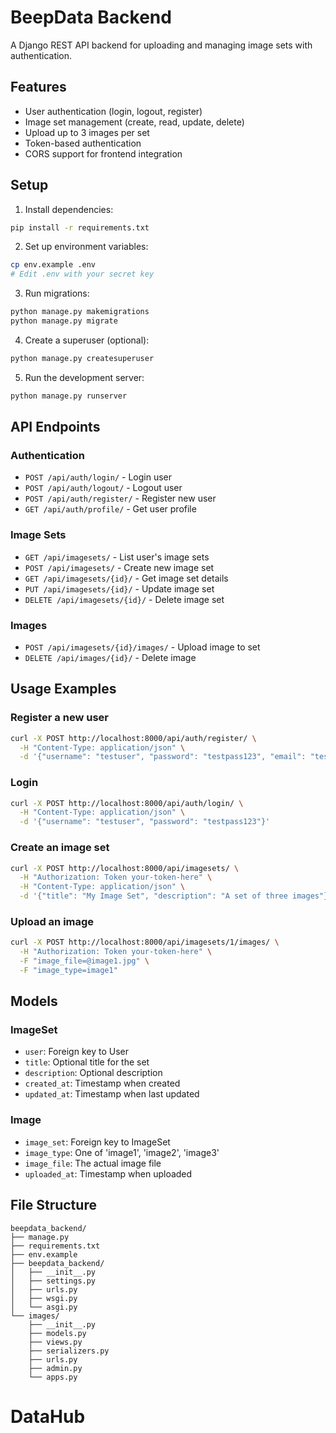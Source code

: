 # BeepData Backend

A Django REST API backend for uploading and managing image sets with authentication.

## Features

- User authentication (login, logout, register)
- Image set management (create, read, update, delete)
- Upload up to 3 images per set
- Token-based authentication
- CORS support for frontend integration

## Setup

1. Install dependencies:
```bash
pip install -r requirements.txt
```

2. Set up environment variables:
```bash
cp env.example .env
# Edit .env with your secret key
```

3. Run migrations:
```bash
python manage.py makemigrations
python manage.py migrate
```

4. Create a superuser (optional):
```bash
python manage.py createsuperuser
```

5. Run the development server:
```bash
python manage.py runserver
```

## API Endpoints

### Authentication
- `POST /api/auth/login/` - Login user
- `POST /api/auth/logout/` - Logout user  
- `POST /api/auth/register/` - Register new user
- `GET /api/auth/profile/` - Get user profile

### Image Sets
- `GET /api/imagesets/` - List user's image sets
- `POST /api/imagesets/` - Create new image set
- `GET /api/imagesets/{id}/` - Get image set details
- `PUT /api/imagesets/{id}/` - Update image set
- `DELETE /api/imagesets/{id}/` - Delete image set

### Images
- `POST /api/imagesets/{id}/images/` - Upload image to set
- `DELETE /api/images/{id}/` - Delete image

## Usage Examples

### Register a new user
```bash
curl -X POST http://localhost:8000/api/auth/register/ \
  -H "Content-Type: application/json" \
  -d '{"username": "testuser", "password": "testpass123", "email": "test@example.com"}'
```

### Login
```bash
curl -X POST http://localhost:8000/api/auth/login/ \
  -H "Content-Type: application/json" \
  -d '{"username": "testuser", "password": "testpass123"}'
```

### Create an image set
```bash
curl -X POST http://localhost:8000/api/imagesets/ \
  -H "Authorization: Token your-token-here" \
  -H "Content-Type: application/json" \
  -d '{"title": "My Image Set", "description": "A set of three images"}'
```

### Upload an image
```bash
curl -X POST http://localhost:8000/api/imagesets/1/images/ \
  -H "Authorization: Token your-token-here" \
  -F "image_file=@image1.jpg" \
  -F "image_type=image1"
```

## Models

### ImageSet
- `user`: Foreign key to User
- `title`: Optional title for the set
- `description`: Optional description
- `created_at`: Timestamp when created
- `updated_at`: Timestamp when last updated

### Image
- `image_set`: Foreign key to ImageSet
- `image_type`: One of 'image1', 'image2', 'image3'
- `image_file`: The actual image file
- `uploaded_at`: Timestamp when uploaded

## File Structure

```
beepdata_backend/
├── manage.py
├── requirements.txt
├── env.example
├── beepdata_backend/
│   ├── __init__.py
│   ├── settings.py
│   ├── urls.py
│   ├── wsgi.py
│   └── asgi.py
└── images/
    ├── __init__.py
    ├── models.py
    ├── views.py
    ├── serializers.py
    ├── urls.py
    ├── admin.py
    └── apps.py
```
# DataHub
